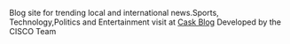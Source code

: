 Blog site for trending local and international news.Sports, Technology,Politics and Entertainment
visit at <a href="https://caskblog.netlify.app">Cask Blog</a>
Developed by the CISCO Team

